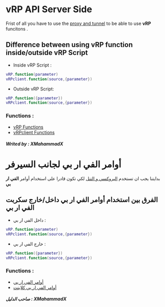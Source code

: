 # vRP API Server Side
Frist of all you have to use the [proxy and tunnel](https://github.com/XMahammadX/Tutorials/blob/master/vRP%20Documentation/Proxy-Tunnel/Server-Side/README.md#use-proxy--tunnel-for-server-side) to be able to use **vRP** funcitons .
## Difference between using vRP function inside/outside vRP Script
* Inside vRP Script :
```lua
vRP.function(parameter)
vRPclient.function(source,{parameter})
```
* Outside vRP Script:
```lua
vRP.function({parameter})
vRPclient.function(source,{parameter})
```
### Functions :
* [vRP Functions](https://github.com/XMahammadX/Tutorials/tree/master/vRP%20Documentation/Server-Side/vRP)
* [vRPclient Functions](https://github.com/XMahammadX/Tutorials/tree/master/vRP%20Documentation/Server-Side/vRPclient)
##### Writed by : XMahammadX
# أوامر الفي ار بي لجانب السيرفر
بدايتنا يجب ان تستخدم [البروكسي و التنل](https://github.com/XMahammadX/Tutorials/blob/master/vRP%20Documentation/Proxy-Tunnel/Server-Side/README.md#%D8%A7%D8%B3%D8%AA%D8%AE%D8%AF%D8%A7%D9%85-%D8%A7%D9%84%D8%A8%D8%B1%D9%88%D9%83%D8%B3%D9%8A-%D9%88%D8%A7%D9%84%D8%AA%D9%86%D9%84-%D9%84%D8%AC%D8%A7%D9%86%D8%A8-%D8%A7%D9%84%D8%B3%D9%8A%D8%B1%D9%81%D8%B1) لكي تكون قادرا على استخدام أوامر **الفي ار بي**

## الفرق بين استخدام أوامر الفي ار بي داخل/خارج سكربت الفي ار بي
* داخل الفي ار بي :
```lua
vRP.function(parameter)
vRPclient.function(source,{parameter})
```
* خارج الفي ار بي :
```lua
vRP.function({parameter})
vRPclient.function(source,{parameter})
```
### Functions :
* [أوامر الفي ار بي](https://github.com/XMahammadX/Tutorials/tree/master/vRP%20Documentation/Server-Side/vRP)
* [أوامر الفي ار بي كلاينت](https://github.com/XMahammadX/Tutorials/tree/master/vRP%20Documentation/Server-Side/vRPclient)
##### صاحب الدليل : XMahammadX
